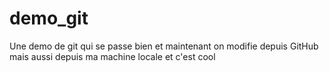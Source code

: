 # demo_git
Une demo de git qui se passe bien 
et maintenant on modifie depuis GitHub
mais aussi depuis ma machine locale et c'est cool 
